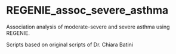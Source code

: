 # REGENIE_assoc_severe_asthma

Association analysis of moderate-severe and severe asthma using REGENIE.

Scripts based on original scripts of Dr. Chiara Batini